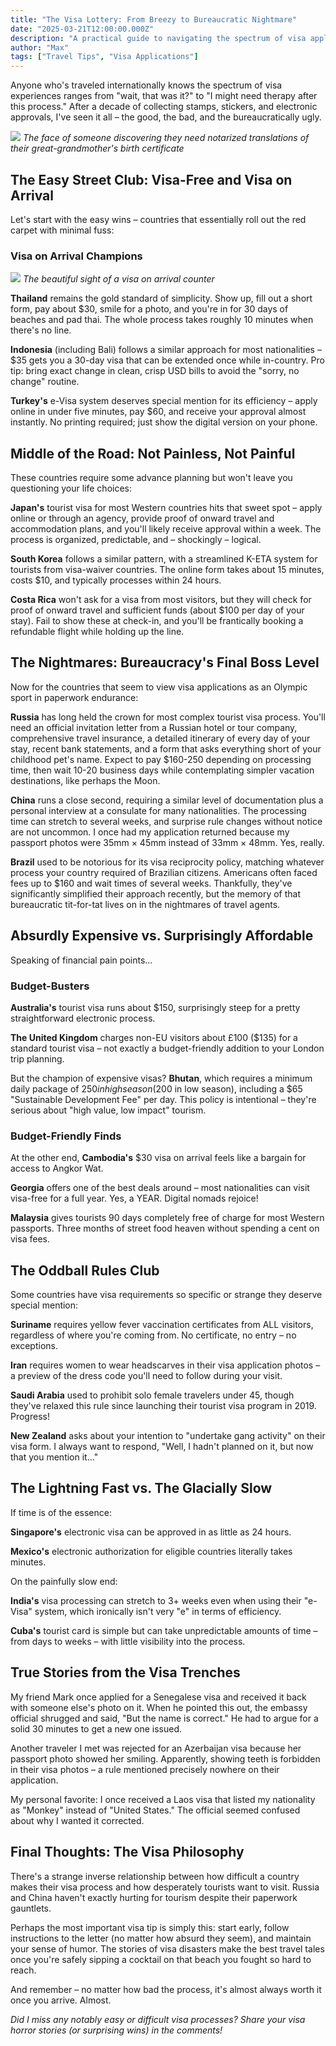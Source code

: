 ```yaml
---
title: "The Visa Lottery: From Breezy to Bureaucratic Nightmare"
date: "2025-03-21T12:00:00.000Z"
description: "A practical guide to navigating the spectrum of visa applications around the world - from ridiculously easy to pull-your-hair-out difficult."
author: "Max"
tags: ["Travel Tips", "Visa Applications"]
---
```


Anyone who's traveled internationally knows the spectrum of visa experiences ranges from "wait, that was it?" to "I might need therapy after this process." After a decade of collecting stamps, stickers, and electronic approvals, I've seen it all – the good, the bad, and the bureaucratically ugly.

![](./images/frustrated.jpg)
*The face of someone discovering they need notarized translations of their great-grandmother's birth certificate*

## The Easy Street Club: Visa-Free and Visa on Arrival

Let's start with the easy wins – countries that essentially roll out the red carpet with minimal fuss:

### Visa on Arrival Champions

![](./images/thailand-visa-on-arrival.jpg)
*The beautiful sight of a visa on arrival counter*

**Thailand** remains the gold standard of simplicity. Show up, fill out a short form, pay about $30, smile for a photo, and you're in for 30 days of beaches and pad thai. The whole process takes roughly 10 minutes when there's no line.

**Indonesia** (including Bali) follows a similar approach for most nationalities – $35 gets you a 30-day visa that can be extended once while in-country. Pro tip: bring exact change in clean, crisp USD bills to avoid the "sorry, no change" routine.

**Turkey's** e-Visa system deserves special mention for its efficiency – apply online in under five minutes, pay $60, and receive your approval almost instantly. No printing required; just show the digital version on your phone.

## Middle of the Road: Not Painless, Not Painful

These countries require some advance planning but won't leave you questioning your life choices:

**Japan's** tourist visa for most Western countries hits that sweet spot – apply online or through an agency, provide proof of onward travel and accommodation plans, and you'll likely receive approval within a week. The process is organized, predictable, and – shockingly – logical.

**South Korea** follows a similar pattern, with a streamlined K-ETA system for tourists from visa-waiver countries. The online form takes about 15 minutes, costs $10, and typically processes within 24 hours.

**Costa Rica** won't ask for a visa from most visitors, but they will check for proof of onward travel and sufficient funds (about $100 per day of your stay). Fail to show these at check-in, and you'll be frantically booking a refundable flight while holding up the line.

## The Nightmares: Bureaucracy's Final Boss Level

Now for the countries that seem to view visa applications as an Olympic sport in paperwork endurance:

**Russia** has long held the crown for most complex tourist visa process. You'll need an official invitation letter from a Russian hotel or tour company, comprehensive travel insurance, a detailed itinerary of every day of your stay, recent bank statements, and a form that asks everything short of your childhood pet's name. Expect to pay $160-250 depending on processing time, then wait 10-20 business days while contemplating simpler vacation destinations, like perhaps the Moon.

**China** runs a close second, requiring a similar level of documentation plus a personal interview at a consulate for many nationalities. The processing time can stretch to several weeks, and surprise rule changes without notice are not uncommon. I once had my application returned because my passport photos were 35mm × 45mm instead of 33mm × 48mm. Yes, really.

**Brazil** used to be notorious for its visa reciprocity policy, matching whatever process your country required of Brazilian citizens. Americans often faced fees up to $160 and wait times of several weeks. Thankfully, they've significantly simplified their approach recently, but the memory of that bureaucratic tit-for-tat lives on in the nightmares of travel agents.

## Absurdly Expensive vs. Surprisingly Affordable

Speaking of financial pain points...

### Budget-Busters

**Australia's** tourist visa runs about $150, surprisingly steep for a pretty straightforward electronic process.

**The United Kingdom** charges non-EU visitors about £100 ($135) for a standard tourist visa – not exactly a budget-friendly addition to your London trip planning.

But the champion of expensive visas? **Bhutan**, which requires a minimum daily package of $250 in high season ($200 in low season), including a $65 "Sustainable Development Fee" per day. This policy is intentional – they're serious about "high value, low impact" tourism.

### Budget-Friendly Finds

At the other end, **Cambodia's** $30 visa on arrival feels like a bargain for access to Angkor Wat.

**Georgia** offers one of the best deals around – most nationalities can visit visa-free for a full year. Yes, a YEAR. Digital nomads rejoice!

**Malaysia** gives tourists 90 days completely free of charge for most Western passports. Three months of street food heaven without spending a cent on visa fees.

## The Oddball Rules Club

Some countries have visa requirements so specific or strange they deserve special mention:

**Suriname** requires yellow fever vaccination certificates from ALL visitors, regardless of where you're coming from. No certificate, no entry – no exceptions.

**Iran** requires women to wear headscarves in their visa application photos – a preview of the dress code you'll need to follow during your visit.

**Saudi Arabia** used to prohibit solo female travelers under 45, though they've relaxed this rule since launching their tourist visa program in 2019. Progress!

**New Zealand** asks about your intention to "undertake gang activity" on their visa form. I always want to respond, "Well, I hadn't planned on it, but now that you mention it..."

## The Lightning Fast vs. The Glacially Slow

If time is of the essence:

**Singapore's** electronic visa can be approved in as little as 24 hours.

**Mexico's** electronic authorization for eligible countries literally takes minutes.

On the painfully slow end:

**India's** visa processing can stretch to 3+ weeks even when using their "e-Visa" system, which ironically isn't very "e" in terms of efficiency.

**Cuba's** tourist card is simple but can take unpredictable amounts of time – from days to weeks – with little visibility into the process.

## True Stories from the Visa Trenches

My friend Mark once applied for a Senegalese visa and received it back with someone else's photo on it. When he pointed this out, the embassy official shrugged and said, "But the name is correct." He had to argue for a solid 30 minutes to get a new one issued.

Another traveler I met was rejected for an Azerbaijan visa because her passport photo showed her smiling. Apparently, showing teeth is forbidden in their visa photos – a rule mentioned precisely nowhere on their application.

My personal favorite: I once received a Laos visa that listed my nationality as "Monkey" instead of "United States." The official seemed confused about why I wanted it corrected.

## Final Thoughts: The Visa Philosophy

There's a strange inverse relationship between how difficult a country makes their visa process and how desperately tourists want to visit. Russia and China haven't exactly hurting for tourism despite their paperwork gauntlets.

Perhaps the most important visa tip is simply this: start early, follow instructions to the letter (no matter how absurd they seem), and maintain your sense of humor. The stories of visa disasters make the best travel tales once you're safely sipping a cocktail on that beach you fought so hard to reach.

And remember – no matter how bad the process, it's almost always worth it once you arrive. Almost.

*Did I miss any notably easy or difficult visa processes? Share your visa horror stories (or surprising wins) in the comments!*